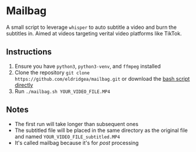 # Mailbag #

A small script to leverage `whisper` to auto subtitle a video and burn the subtitles in.
Aimed at videos targeting verital video platforms like TikTok.

## Instructions
1. Ensure you have `python3`, `python3-venv`, and `ffmpeg` installed
1. Clone the repository `git clone https://github.com/eldridgea/mailbag.git` or download the [bash script directly](https://raw.githubusercontent.com/eldridgea/mailbag/refs/heads/main/mailbag.sh)
1. Run `./mailbag.sh YOUR_VIDEO_FILE.MP4`


## Notes
* The first run will take longer than subsequent ones
* The subtitled file will be placed in the same directory as the original file and named `YOUR_VIDEO_FILE_subtitled.MP4` 
* It's called mailbag because it's for _post_ processing
